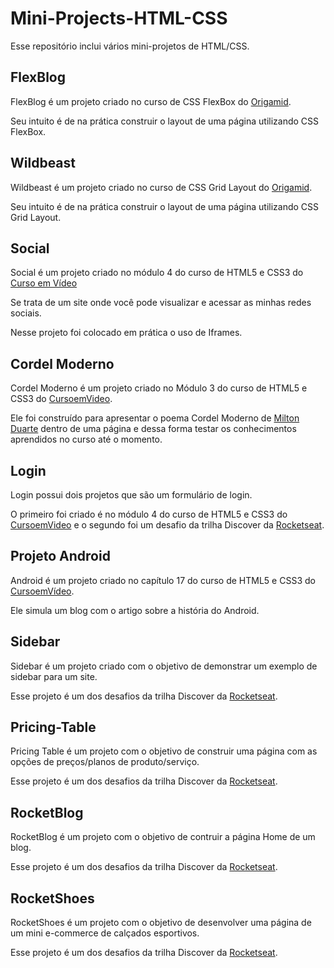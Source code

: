 # Mini-Projects-HTML-CSS

Esse repositório inclui vários mini-projetos de HTML/CSS.

## FlexBlog
FlexBlog é um projeto criado no curso de CSS FlexBox do [Origamid](https://www.origamid.com/).

Seu intuito é de na prática construir o layout de uma página utilizando CSS FlexBox.

## Wildbeast
Wildbeast é um projeto criado no curso de CSS Grid Layout do [Origamid](https://www.origamid.com/).

Seu intuito é de na prática construir o layout de uma página utilizando CSS Grid Layout.

## Social
Social é um projeto criado no módulo 4 do curso de HTML5 e CSS3 do [Curso em Vídeo](https://www.cursoemvideo.com/)

Se trata de um site onde você pode visualizar e acessar as minhas redes sociais.

Nesse projeto foi colocado em prática o uso de Iframes.

## Cordel Moderno
Cordel Moderno é um projeto criado no Módulo 3 do curso de HTML5 e CSS3 do [CursoemVideo](https://www.cursoemvideo.com).

Ele foi construído para apresentar o poema Cordel Moderno de [Milton Duarte](https://www.recantodasletras.com.br/poesias/3186743) dentro de uma página e dessa forma testar os conhecimentos aprendidos no curso até o momento.

## Login
Login possui dois projetos que são um formulário de login. 

O primeiro foi criado é no módulo 4 do curso de HTML5 e CSS3 do [CursoemVideo](https://www.cursoemvideo.com) e o segundo foi um desafio da trilha Discover da [Rocketseat](https://rocketseat.com.br).

## Projeto Android
Android é um projeto criado no capítulo 17 do curso de HTML5 e CSS3 do [CursoemVídeo](https://www.cursoemvideo.com). 

Ele simula um blog com o artigo sobre a história do Android.

## Sidebar
Sidebar é um projeto criado com o objetivo de demonstrar um exemplo de sidebar para um site.

Esse projeto é um dos desafios da trilha Discover da [Rocketseat](https://rocketseat.com.br).

## Pricing-Table
Pricing Table é um projeto com o objetivo de construir uma página com as opções de preços/planos de produto/serviço.

Esse projeto é um dos desafios da trilha Discover da [Rocketseat](https://rocketseat.com.br).

## RocketBlog

RocketBlog é um projeto com o objetivo de contruir a página Home de um blog.

Esse projeto é um dos desafios da trilha Discover da [Rocketseat](https://rocketseat.com.br).

## RocketShoes
RocketShoes é um projeto com o objetivo de desenvolver uma página de um mini e-commerce de calçados esportivos.

Esse projeto é um dos desafios da trilha Discover da [Rocketseat](https://rocketseat.com.br).




